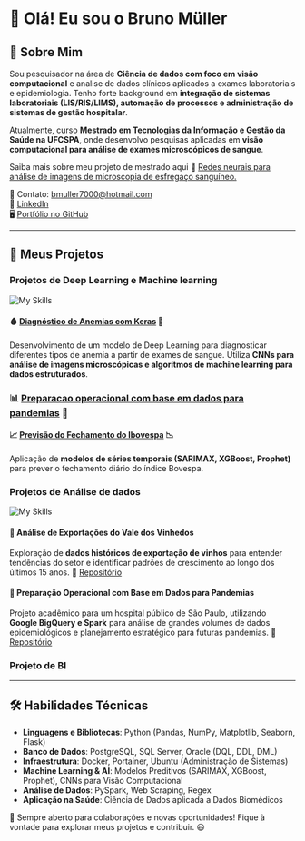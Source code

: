 # 👋 Olá! Eu sou o Bruno Müller

## 🚀 Sobre Mim
Sou pesquisador na área de **Ciência de dados com foco em visão computacional** e analise de dados clínicos aplicados a exames laboratoriais e epidemiologia. Tenho forte background em **integração de sistemas laboratoriais (LIS/RIS/LIMS), automação de processos e administração de sistemas de gestão hospitalar**. 

Atualmente, curso **Mestrado em Tecnologias da Informação e Gestão da Saúde na UFCSPA**, onde desenvolvo pesquisas aplicadas em **visão computacional para análise de exames microscópicos de sangue**.

Saiba mais sobre meu projeto de mestrado aqui 🔗 [Redes neurais para análise de imagens de microscopia de esfregaço sanguíneo.](https://github.com/bmuller70/Diagnostico_de_anemias_com_Keras)


📧 Contato: bmuller7000@hotmail.com  
💼 [LinkedIn](https://www.linkedin.com/in/bruno-muller-335630196/)  
🖥️ [Portfólio no GitHub](https://github.com/bmuller70)

---

## 🔬 Meus Projetos

### Projetos de Deep Learning e Machine learning

![My Skills](https://go-skill-icons.vercel.app/api/icons?i=python,postgresql,tensorflow,github,googlecolab&titles=true)

#### 🩸 [Diagnóstico de Anemias com Keras](https://github.com/bmuller70/Diagnostico_de_anemias_com_Keras) :slot_machine:

Desenvolvimento de um modelo de Deep Learning para diagnosticar diferentes tipos de anemia a partir de exames de sangue. Utiliza **CNNs para análise de imagens microscópicas e algoritmos de machine learning para dados estruturados**.


### 📊 [Preparacao operacional com base em dados para pandemias](https://github.com/bmuller70/Preparacao-operacional-com-base-em-dados-para-pandemias) :pill:

#### 📈 [Previsão do Fechamento do Ibovespa](https://github.com/bmuller70/Previsao_IBOV) 📉
Aplicação de **modelos de séries temporais (SARIMAX, XGBoost, Prophet)** para prever o fechamento diário do índice Bovespa.


### Projetos de Análise de dados
![My Skills](https://go-skill-icons.vercel.app/api/icons?i=python,postgresql,pyspark,seaborn,matplotlib&titles=true)

#### 🍷 Análise de Exportações do Vale dos Vinhedos
Exploração de **dados históricos de exportação de vinhos** para entender tendências do setor e identificar padrões de crescimento ao longo dos últimos 15 anos.
🔗 [Repositório](https://github.com/bmuller70/Analise_Vale_Vinhedos)

#### 🏥 Preparação Operacional com Base em Dados para Pandemias
Projeto acadêmico para um hospital público de São Paulo, utilizando **Google BigQuery e Spark** para análise de grandes volumes de dados epidemiológicos e planejamento estratégico para futuras pandemias.
🔗 [Repositório](https://github.com/bmuller70/Pandemia_Analise_Dados)

### Projeto de BI



---

## 🛠️ Habilidades Técnicas

- **Linguagens e Bibliotecas**: Python (Pandas, NumPy, Matplotlib, Seaborn, Flask)  
- **Banco de Dados**: PostgreSQL, SQL Server, Oracle (DQL, DDL, DML)  
- **Infraestrutura**: Docker, Portainer, Ubuntu (Administração de Sistemas)  
- **Machine Learning & AI**: Modelos Preditivos (SARIMAX, XGBoost, Prophet), CNNs para Visão Computacional  
- **Análise de Dados**: PySpark, Web Scraping, Regex  
- **Aplicação na Saúde**: Ciência de Dados aplicada a Dados Biomédicos  

📌 Sempre aberto para colaborações e novas oportunidades! Fique à vontade para explorar meus projetos e contribuir. 😃
